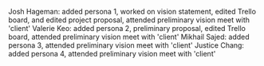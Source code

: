 Josh Hageman: added persona 1, worked on vision statement, edited Trello board, and edited project proposal, attended preliminary vision meet with 'client'
Valerie Keo: added persona 2, preliminary proposal, edited Trello board, attended preliminary vision meet with 'client'
Mikhail Sajed: added persona 3, attended preliminary vision meet with 'client'
Justice Chang: added persona 4, attended preliminary vision meet with 'client'
